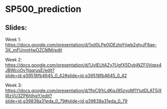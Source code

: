 # SP500_prediction

## Slides:

Week 1: 
https://docs.google.com/presentation/d/1xd0LPe0jDEztoYjjwb2gtyJF8ae-3X_mFUnmHwOZCMM/edit 

Week 2: 
https://docs.google.com/presentation/d/1JvlEUtAZy7UgfX5DvbjNZF0Vqex4JBWcoOv1IgqrusE/edit?slide=id.g39518fb4645_0_42#slide=id.g39518fb4645_0_42

Week 3:
https://docs.google.com/presentation/d/1fpC91rLdKqJ95zyoM1YIutDLAT5jXlRzVU3ZP6hlhgY/edit?slide=id.g39838a31eda_0_79#slide=id.g39838a31eda_0_79
